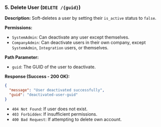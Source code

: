 ### 5. Delete User (`DELETE /{guid}`)

**Description:** Soft-deletes a user by setting their `is_active` status to `false`.

**Permissions:**
*   `SystemAdmin`: Can deactivate any user except themselves.
*   `CompanyAdmin`: Can deactivate users in their own company, except `SystemAdmin`, `Integration` users, or themselves.

**Path Parameter:**
*   `guid`: The GUID of the user to deactivate.

**Response (Success - 200 OK):**
```json
{
  "message": "User deactivated successfully",
  "guid": "deactivated-user-guid"
}
```
*   `404 Not Found`: If user does not exist.
*   `403 Forbidden`: If insufficient permissions.
*   `400 Bad Request`: If attempting to delete own account. 
